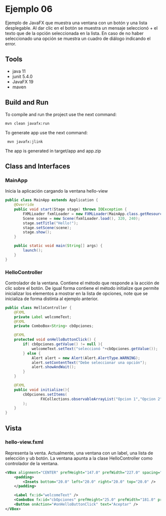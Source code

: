 # Ejemplo 06

Ejemplo de JavaFX que muestra una ventana con un botón y una lista desplegable. Al dar clic en el botón se muestra un mensaje seleccionó + el texto que de la opción seleccionada en la lista.
En caso de no haber seleccionado una opción se muestra un cuadro de diálogo indicando el error.

## Tools

- java 11
- junit 5.4.0
- JavaFX 19
- maven

## Build and Run

To compile and run the project use the next command:
```shel 
mvn clean javafx:run
```

To generate app use the next command:

```shell
 mvn javafx:jlink
```

The app is generated in target/app and app.zip

## Class and Interfaces

### MainApp
Inicia la aplicación cargando la ventana hello-view

```java
public class MainApp extends Application {
    @Override
    public void start(Stage stage) throws IOException {
        FXMLLoader fxmlLoader = new FXMLLoader(MainApp.class.getResource("hello-view.fxml"));
        Scene scene = new Scene(fxmlLoader.load(), 320, 240);
        stage.setTitle("Hello!");
        stage.setScene(scene);
        stage.show();
    }

    public static void main(String[] args) {
        launch();
    }
}
```
### HelloController
Controlador de la ventana. Contiene el método que responde a la acción de clic sobre el botón. 
De igual forma contiene el método initialize que permite inicializar los elementos a mostrar en la lista de opciones, note que se inicializa de forma distinta al ejemplo anterior. 

```java
public class HelloController {
    @FXML
    private Label welcomeText;
    @FXML
    private ComboBox<String> cbOpciones;

    @FXML
    protected void onHelloButtonClick() {
        if( cbOpciones.getValue() != null ){
            welcomeText.setText("seleccionó "+cbOpciones.getValue());
        } else {
            Alert alert = new Alert(Alert.AlertType.WARNING);
            alert.setContentText("Debe seleccionar una opción");
            alert.showAndWait();
        }
    }

    @FXML
    public void initialize(){
        cbOpciones.setItems(
                FXCollections.observableArrayList("Opcion 1","Opcion 2","Opcion 3","Opcion 4")
        );
    }
}
```

## Vista

### hello-view.fxml
Representa la venta. Actualmente, una ventana con un label, una lista de selección y ub botón. La ventana apunta a la clase HelloController como controlador de la ventana.

```xml
<VBox alignment="CENTER" prefHeight="147.0" prefWidth="227.0" spacing="20.0" xmlns="http://javafx.com/javafx/18" xmlns:fx="http://javafx.com/fxml/1" fx:controller="co.edu.uniquindio.ingesis.javafx.ejemplo.HelloController">
    <padding>
        <Insets bottom="20.0" left="20.0" right="20.0" top="20.0" />
    </padding>

    <Label fx:id="welcomeText" />
    <ComboBox fx:id="cbOpciones" prefHeight="25.0" prefWidth="181.0" promptText="Seleccione una opción" />
    <Button onAction="#onHelloButtonClick" text="Aceptar" />
</VBox>
```